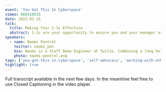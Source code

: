 ```yaml
---
event: 'You Got This In Cyberspace'
vimeo: 666518635
date: 2022-01-15
talk:
  title: Making Your 1-1s Effective
  abstract: 1-1s are your opportunity to ensure you and your manager are on the same page, to work on your career development, and for you to give and receive feedback. Used effectively, 1-1s help you. However, many managers and reports don't know how to have effective 1-1s. In this talk you will learn how to use 1-1s as the supportive tool they are meant to be.
speakers:
  - name: Naomi Pentrel
    twitter: naomi_pen
    bio: Naomi is a Staff Demo Engineer at Twilio. Combining a long held passion for presentations with a software engineering and marketing background, Naomi has built her career in helping tech companies tell their stories effectively. In her free time Naomi crochets, hangs out with geese at the park, and writes little web scrapers.
    photo: naomi-pentrel.png
tags: ['you-got-this-in-cyberspace', 'self-advocacy', 'working-with-others']
highlight: true
---
```


Full transcript available in the next few days. In the meantime feel free to use Closed Captioning in the video player.
